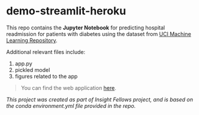 # demo-streamlit-heroku
This repo contains the **Jupyter Notebook** for predicting hospital readmission for patients with diabetes using the dataset from [UCI Machine Learning Repository](https://archive.ics.uci.edu/ml/datasets/diabetes+130-us+hospitals+for+years+1999-2008).

Additional relevant files include: 
1. app.py
2. pickled model
3. figures related to the app

> You can find the web application [here](https://admit-once.herokuapp.com/).

_This project was created as part of Insight Fellows project, and is based on the conda environment.yml file provided in the repo._


